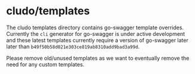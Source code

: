 # cludo/templates

The cludo templates directory contains go-swagger template overrides. Currently the `cli` generator
for go-swagger is under active development and these latest templates currently require a version
of go-swagger later later than `b49f50b58d021e303ce819ab8310add9bad3a99d`.

Please remove old/unused templates as we want to eventually remove the need for any custom templates.
